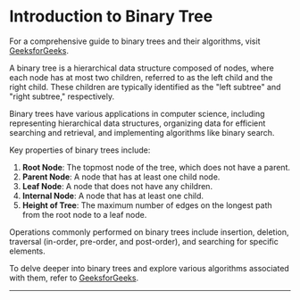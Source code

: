 
# Introduction to Binary Tree

For a comprehensive guide to binary trees and their algorithms, visit [GeeksforGeeks](https://www.geeksforgeeks.org/introduction-to-binary-tree-data-structure-and-algorithm-tutorials/).

A binary tree is a hierarchical data structure composed of nodes, where each node has at most two children, referred to as the left child and the right child. These children are typically identified as the "left subtree" and "right subtree," respectively.

Binary trees have various applications in computer science, including representing hierarchical data structures, organizing data for efficient searching and retrieval, and implementing algorithms like binary search.

Key properties of binary trees include:

1. **Root Node**: The topmost node of the tree, which does not have a parent.
2. **Parent Node**: A node that has at least one child node.
3. **Leaf Node**: A node that does not have any children.
4. **Internal Node**: A node that has at least one child.
5. **Height of Tree**: The maximum number of edges on the longest path from the root node to a leaf node.

Operations commonly performed on binary trees include insertion, deletion, traversal (in-order, pre-order, and post-order), and searching for specific elements.

To delve deeper into binary trees and explore various algorithms associated with them, refer to [GeeksforGeeks](https://www.geeksforgeeks.org/introduction-to-binary-tree-data-structure-and-algorithm-tutorials/).

--- 
